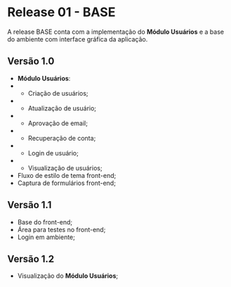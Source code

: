 # Release 01 - BASE

A release BASE conta com a implementação do **Módulo Usuários** e a base do ambiente com interface gráfica da aplicação.

## Versão 1.0

- **Módulo Usuários**:
- - Criação de usuários;
- - Atualização de usuário;
- - Aprovação de email;
- - Recuperação de conta;
- - Login de usuário;
- - Visualização de usuários;
- Fluxo de estilo de tema front-end;
- Captura de formulários front-end;

## Versão 1.1

- Base do front-end;
- Área para testes no front-end;
- Login em ambiente;

## Versão 1.2

- Visualização do **Módulo Usuários**;